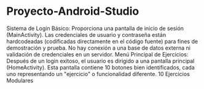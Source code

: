 # Proyecto-Android-Studio

Sistema de Login Básico:
Proporciona una pantalla de inicio de sesión (MainActivity).
Las credenciales de usuario y contraseña están hardcodeadas (codificadas directamente en el código fuente) para fines de demostración y prueba.
No hay conexión a una base de datos externa ni validación de credenciales en un servidor.
Menú Principal de Ejercicios:
Después de un login exitoso, el usuario es dirigido a una pantalla principal (HomeActivity).
Esta pantalla contiene 10 botones bien identificados, cada uno representando un "ejercicio" o funcionalidad diferente.
10 Ejercicios Modulares
